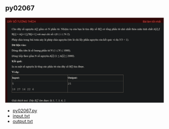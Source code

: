 ## py02067
![alt text](image.png)
- [py02067.py](py02067.py)
- [input.txt](input.txt)
- [output.txt](output.txt)
